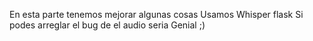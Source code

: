 En esta parte tenemos mejorar algunas cosas
Usamos Whisper flask
Si podes arreglar el bug de el audio seria Genial ;)